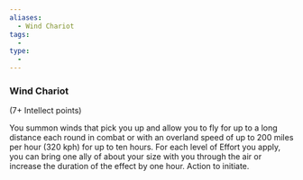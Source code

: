 ```yaml
---
aliases:
  - Wind Chariot
tags:
  - 
type:
  - 
---
```

### Wind Chariot

(7+ Intellect points)

You summon winds that pick you up and allow you to fly for up to a long distance each round in combat or with an overland speed of up to 200 miles per hour (320 kph) for up to ten hours. For each level of Effort you apply, you can bring one ally of about your size with you through the air or increase the duration of the effect by one hour. Action to initiate.